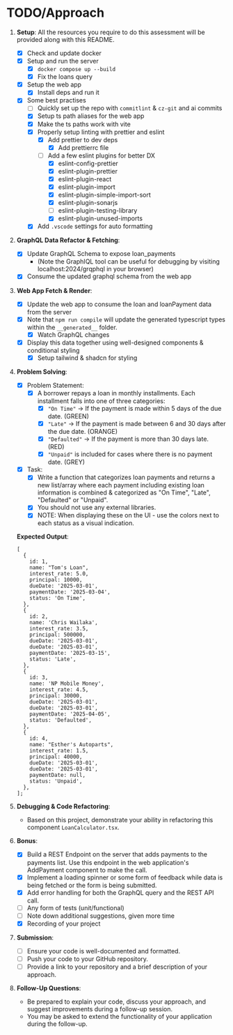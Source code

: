 # TODO/Approach

1. **Setup**: All the resources you require to do this assessment will be provided along with this README.

   - [x] Check and update docker
   - [x] Setup and run the server
     - [x] `docker compose up --build`
     - [x] Fix the loans query
   - [x] Setup the web app
     - [x] Install deps and run it
   - [x] Some best practises
     - [ ] Quickly set up the repo with `commitlint` & `cz-git` and ai commits
     - [x] Setup ts path aliases for the web app
     - [x] Make the ts paths work with vite
     - [x] Properly setup linting with prettier and eslint
       - [x] Add prettier to dev deps
         - [x] Add prettierrc file
       - [ ] Add a few eslint plugins for better DX
         - [x] eslint-config-prettier
         - [x] eslint-plugin-prettier
         - [x] eslint-plugin-react
         - [x] eslint-plugin-import
         - [x] eslint-plugin-simple-import-sort
         - [x] eslint-plugin-sonarjs
         - [ ] eslint-plugin-testing-library
         - [x] eslint-plugin-unused-imports
     - [x] Add `.vscode` settings for auto formatting

2. **GraphQL Data Refactor & Fetching**:

   - [x] Update GraphQL Schema to expose loan_payments
     - (Note the GraphIQL tool can be useful for debugging by visiting localhost:2024/grqphql in your browser)
   - [x] Consume the updated graphql schema from the web app

3. **Web App Fetch & Render**:

   - [x] Update the web app to consume the loan and loanPayment data from the server
   - [x] Note that `npm run compile` will update the generated typescript types within the `__generated__` folder.
     - [x] Watch GraphQL changes
   - [x] Display this data together using well-designed components & conditional styling
     - [x] Setup tailwind & shadcn for styling

4. **Problem Solving**:

   - [x] Problem Statement:
     - [x] A borrower repays a loan in monthly installments. Each installment falls into one of three categories:
       - [x] `"On Time"` → If the payment is made within 5 days of the due date. (GREEN)
       - [x] `"Late"` → If the payment is made between 6 and 30 days after the due date. (ORANGE)
       - [x] `"Defaulted"` → If the payment is more than 30 days late. (RED)
       - [x] `"Unpaid"` is included for cases where there is no payment date. (GREY)
   - [x] Task:
     - [x] Write a function that categorizes loan payments and returns a new list/array where each payment including existing loan information is combined & categorized as "On Time", "Late", "Defaulted" or "Unpaid".
     - [x] You should not use any external libraries.
     - [x] NOTE: When displaying these on the UI - use the colors next to each status as a visual indication.

   **Expected Output**:

   ```tsx
   [
     {
       id: 1,
       name: "Tom's Loan",
       interest_rate: 5.0,
       principal: 10000,
       dueDate: '2025-03-01',
       paymentDate: '2025-03-04',
       status: 'On Time',
     },
     {
       id: 2,
       name: 'Chris Wailaka',
       interest_rate: 3.5,
       principal: 500000,
       dueDate: '2025-03-01',
       dueDate: '2025-03-01',
       paymentDate: '2025-03-15',
       status: 'Late',
     },
     {
       id: 3,
       name: 'NP Mobile Money',
       interest_rate: 4.5,
       principal: 30000,
       dueDate: '2025-03-01',
       dueDate: '2025-03-01',
       paymentDate: '2025-04-05',
       status: 'Defaulted',
     },
     {
       id: 4,
       name: "Esther's Autoparts",
       interest_rate: 1.5,
       principal: 40000,
       dueDate: '2025-03-01',
       dueDate: '2025-03-01',
       paymentDate: null,
       status: 'Unpaid',
     },
   ];
   ```

5. **Debugging & Code Refactoring**:

   - Based on this project, demonstrate your ability in refactoring this component `LoanCalculator.tsx`.

6. **Bonus**:

   - [x] Build a REST Endpoint on the server that adds payments to the payments list. Use this endpoint in the web application's AddPayment component to make the call.
   - [x] Implement a loading spinner or some form of feedback while data is being fetched or the form is being submitted.
   - [x] Add error handling for both the GraphQL query and the REST API call.
   - [ ] Any form of tests (unit/functional)
   - [ ] Note down additional suggestions, given more time
   - [x] Recording of your project

7. **Submission**:

   - [ ] Ensure your code is well-documented and formatted.
   - [ ] Push your code to your GitHub repository.
   - [ ] Provide a link to your repository and a brief description of your approach.

8. **Follow-Up Questions**:
   - Be prepared to explain your code, discuss your approach, and suggest improvements during a follow-up session.
   - You may be asked to extend the functionality of your application during the follow-up.
